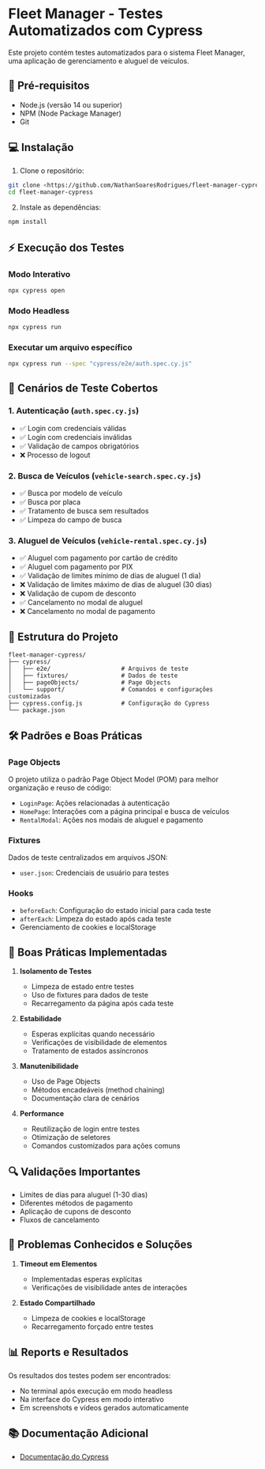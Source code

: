 # Fleet Manager - Testes Automatizados com Cypress

Este projeto contém testes automatizados para o sistema Fleet Manager, uma aplicação de gerenciamento e aluguel de veículos.

## 🚀 Pré-requisitos

- Node.js (versão 14 ou superior)
- NPM (Node Package Manager)
- Git

## 💻 Instalação

1. Clone o repositório:
```bash
git clone <https://github.com/NathanSoaresRodrigues/fleet-manager-cypress.git>
cd fleet-manager-cypress
```

2. Instale as dependências:
```bash
npm install
```

## ⚡ Execução dos Testes

### Modo Interativo
```bash
npx cypress open
```

### Modo Headless
```bash
npx cypress run
```

### Executar um arquivo específico
```bash
npx cypress run --spec "cypress/e2e/auth.spec.cy.js"
```

## 🧪 Cenários de Teste Cobertos

### 1. Autenticação (`auth.spec.cy.js`)
- ✅ Login com credenciais válidas
- ✅ Login com credenciais inválidas
- ✅ Validação de campos obrigatórios
- ❌ Processo de logout

### 2. Busca de Veículos (`vehicle-search.spec.cy.js`)
- ✅ Busca por modelo de veículo
- ✅ Busca por placa
- ✅ Tratamento de busca sem resultados
- ✅ Limpeza do campo de busca

### 3. Aluguel de Veículos (`vehicle-rental.spec.cy.js`)
- ✅ Aluguel com pagamento por cartão de crédito
- ✅ Aluguel com pagamento por PIX
- ✅ Validação de limites mínimo de dias de aluguel (1 dia)
- ❌ Validação de limites máximo de dias de aluguel (30 dias)
- ❌ Validação de cupom de desconto
- ✅ Cancelamento no modal de aluguel
- ❌ Cancelamento no modal de pagamento

## 📂 Estrutura do Projeto

```
fleet-manager-cypress/
├── cypress/
│   ├── e2e/                    # Arquivos de teste
│   ├── fixtures/               # Dados de teste
│   ├── pageObjects/            # Page Objects
│   └── support/                # Comandos e configurações customizadas
├── cypress.config.js           # Configuração do Cypress
└── package.json               
```

## 🛠️ Padrões e Boas Práticas

### Page Objects
O projeto utiliza o padrão Page Object Model (POM) para melhor organização e reuso de código:
- `LoginPage`: Ações relacionadas à autenticação
- `HomePage`: Interações com a página principal e busca de veículos
- `RentalModal`: Ações nos modais de aluguel e pagamento

### Fixtures
Dados de teste centralizados em arquivos JSON:
- `user.json`: Credenciais de usuário para testes

### Hooks
- `beforeEach`: Configuração do estado inicial para cada teste
- `afterEach`: Limpeza do estado após cada teste
- Gerenciamento de cookies e localStorage

## 📝 Boas Práticas Implementadas

1. **Isolamento de Testes**
   - Limpeza de estado entre testes
   - Uso de fixtures para dados de teste
   - Recarregamento da página após cada teste

2. **Estabilidade**
   - Esperas explícitas quando necessário
   - Verificações de visibilidade de elementos
   - Tratamento de estados assíncronos

3. **Manutenibilidade**
   - Uso de Page Objects
   - Métodos encadeáveis (method chaining)
   - Documentação clara de cenários

4. **Performance**
   - Reutilização de login entre testes
   - Otimização de seletores
   - Comandos customizados para ações comuns

## 🔍 Validações Importantes

- Limites de dias para aluguel (1-30 dias)
- Diferentes métodos de pagamento
- Aplicação de cupons de desconto
- Fluxos de cancelamento

## 🐛 Problemas Conhecidos e Soluções

1. **Timeout em Elementos**
   - Implementadas esperas explícitas
   - Verificações de visibilidade antes de interações

2. **Estado Compartilhado**
   - Limpeza de cookies e localStorage
   - Recarregamento forçado entre testes

## 📊 Reports e Resultados

Os resultados dos testes podem ser encontrados:
- No terminal após execução em modo headless
- Na interface do Cypress em modo interativo
- Em screenshots e vídeos gerados automaticamente

## 📚 Documentação Adicional

- [Documentação do Cypress](https://docs.cypress.io)